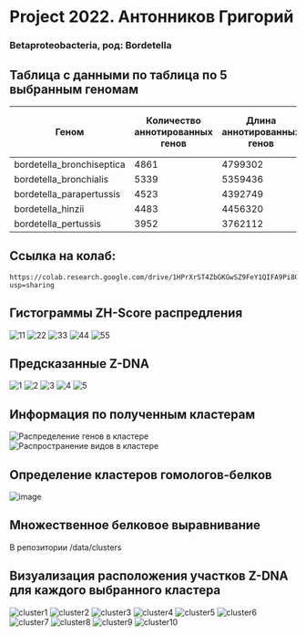 # Project 2022. Антонников Григорий
### Betaproteobacteria, род: Bordetella

## Таблица с данными по таблица по 5 выбранным геномам

| Геном | Количество аннотированных генов| Длина аннотированных генов | Доля аннотированных генов | Суммарная длина Z-DNA | Количество Z-DNA | Количество Z-DNA, где zh-score > 500
| -- | -- | -- | -- |  -- |  -- |  -- |
| bordetella_bronchiseptica | 4861 | 4799302	 |  92.3%	 |  1536834 |   5199761	 |  155395 |  
| bordetella_bronchialis	  | 5339 | 5359436	 | 89.8%   |	1493256 |   5966919	 |  150799 | 
| bordetella_parapertussis  | 4523 | 4392749   |	92%	   |  1398774 |   4773835	 |  141468 |  
| bordetella_hinzii         | 4483 | 4456320	 | 92.7%   |	1135128 |   4809490  |	115337 | 
| bordetella_pertussis      | 3952 | 3762112	 | 92%	   | 1126186  |   4088701	 | 113916  |

## Ссылка на колаб:

```
https://colab.research.google.com/drive/1HPrXrST4ZbGKGwSZ9FeY1QIFA9Pi8Osy?usp=sharing
```

## Гистограммы ZH-Score распредления

![11](https://user-images.githubusercontent.com/93208971/173881880-9e32f453-f6d5-4fd6-87b5-5f56e7170d09.png)
![22](https://user-images.githubusercontent.com/93208971/173881885-2e7d4b2b-d786-4bae-89a7-b3c584a0006f.png)
![33](https://user-images.githubusercontent.com/93208971/173881888-4745bd2c-4b9b-4d27-9463-bf89e1eae904.png)
![44](https://user-images.githubusercontent.com/93208971/173881889-203d815c-de8f-4da3-a4b5-8a4d69f99ddf.png)
![55](https://user-images.githubusercontent.com/93208971/173881893-6c6ec4b4-c788-48a9-a5dc-9f6fbf033143.png)

## Предсказанные Z-DNA

![1](https://user-images.githubusercontent.com/93208971/173882584-13a35240-b52f-49f2-8122-d6f298e0ccc8.png)
![2](https://user-images.githubusercontent.com/93208971/173882589-b9e7d2b3-6c5c-4aa3-ba4a-4c6910250c7d.png)
![3](https://user-images.githubusercontent.com/93208971/173882594-9ed4fc00-3f74-490a-a315-930e1c06e7ce.png)
![4](https://user-images.githubusercontent.com/93208971/173882598-2411337e-a7ec-4e94-9b9b-8c008175617b.png)
![5](https://user-images.githubusercontent.com/93208971/173882603-77d21034-201a-4210-9950-973c5138268c.png)

## Информация по полученным кластерам
![Распределение генов в кластере](https://user-images.githubusercontent.com/93208971/173884244-dce260bc-7357-426e-a5dd-c71270f82560.png)
![Распространение видов в кластере](https://user-images.githubusercontent.com/93208971/173884657-9669496f-eac1-4bf4-9098-bb4acb88e817.png)


## Определение кластеров гомологов-белков

![image](https://user-images.githubusercontent.com/93208971/173889353-d0f33f76-450f-46e4-aeca-50ae016e4e5d.png)

## Множественное белковое выравнивание 

В репозитории /data/clusters



## Визуализация расположения участков Z-DNA для каждого выбранного кластера
![cluster1](https://user-images.githubusercontent.com/93208971/173895145-ab7f1c01-fe2d-499f-86fc-d3ad02df2a13.png)
![cluster2](https://user-images.githubusercontent.com/93208971/173895148-7b021088-519a-403d-b12a-e128fb55a6fb.png)
![cluster3](https://user-images.githubusercontent.com/93208971/173895152-4ce5a651-9604-4672-a25e-2eab360038ec.png)
![cluster4](https://user-images.githubusercontent.com/93208971/173895155-553b4875-4525-4a68-b9d3-dd7d61f62b25.png)
![cluster5](https://user-images.githubusercontent.com/93208971/173895158-201599f5-ee09-41f4-a844-dc96a9c38e0b.png)
![cluster6](https://user-images.githubusercontent.com/93208971/173895191-0c13e90f-63c2-4775-ba35-134475a59189.png)
![cluster7](https://user-images.githubusercontent.com/93208971/173895200-23d0f076-18f9-4576-9b36-ca6258f5d6ff.png)
![cluster8](https://user-images.githubusercontent.com/93208971/173895204-771ff0a1-7646-4af4-8798-985c98917373.png)
![cluster9](https://user-images.githubusercontent.com/93208971/173895207-0a22a28e-8667-4af2-9dc3-cb3935e61bde.png)
![cluster10](https://user-images.githubusercontent.com/93208971/173895210-28cc3fed-2cb3-4d2b-b219-92776ef5c77f.png)

